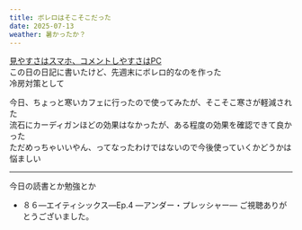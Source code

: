 ```yaml
---
title: ボレロはそこそこだった
date: 2025-07-13
weather: 暑かったか？
---
```

[見やすさはスマホ、コメントしやすさはPC](/diary/2025/07/06)  
この日の日記に書いたけど、先週末にボレロ的なのを作った  
冷房対策として

今日、ちょっと寒いカフェに行ったので使ってみたが、そこそこ寒さが軽減された  
流石にカーディガンほどの効果はなかったが、ある程度の効果を確認できて良かった  
ただめっちゃいいやん、ってなったわけではないので今後使っていくかどうかは悩ましい

---

今日の読書とか勉強とか
- ８６―エイティシックス―Ep.4 ―アンダー・プレッシャー― ご視聴ありがとうございました。
